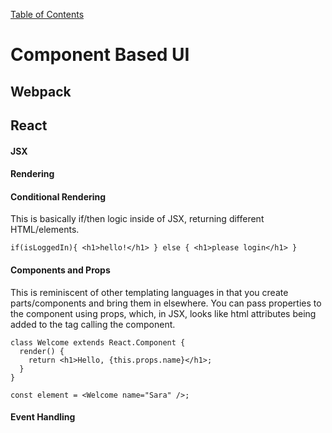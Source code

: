 [Table of Contents](https://github.com/logantscott/june2020_reading)

# Component Based UI  


## Webpack  



## React  

#### JSX  


#### Rendering  


#### Conditional Rendering  
This is basically if/then logic inside of JSX, returning different HTML/elements.  
```
if(isLoggedIn){ <h1>hello!</h1> } else { <h1>please login</h1> }
```

#### Components and Props  
This is reminiscent of other templating languages in that you create parts/components and bring them in elsewhere. You can pass properties to the component using props, which, in JSX, looks like html attributes being added to the tag calling the component.  
```
class Welcome extends React.Component {
  render() {
    return <h1>Hello, {this.props.name}</h1>;
  }
}
```

```
const element = <Welcome name="Sara" />;
```

#### Event Handling  

